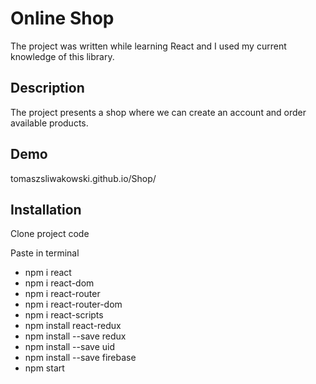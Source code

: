 
# Online Shop

The project was written while learning React and I used my current knowledge of this library.


## Description 
The project presents a shop where we can create an account and order available products.

## Demo

tomaszsliwakowski.github.io/Shop/

## Installation

Clone project code

Paste in terminal
 - npm i react
 - npm i react-dom
 - npm i react-router
 - npm i react-router-dom
 - npm i react-scripts 
 - npm install react-redux
 - npm install --save redux
 - npm install --save uid
 - npm install --save firebase
 - npm start 
